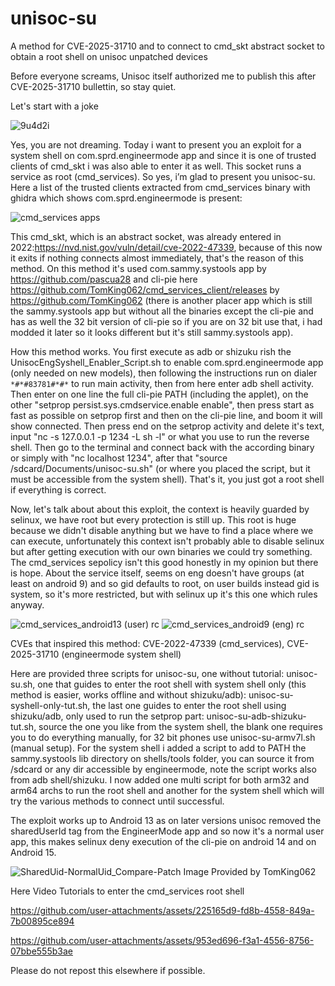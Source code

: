 # unisoc-su
A method for CVE-2025-31710 and to connect to cmd_skt abstract socket to obtain a root shell on unisoc unpatched devices

Before everyone screams, Unisoc itself authorized me to publish this after CVE-2025-31710 bullettin, so stay quiet.

Let's start with a joke

![9u4d2i](https://github.com/user-attachments/assets/2efc4cec-be56-4666-95b4-b0a4e354aa9a)


Yes, you are not dreaming. Today i want to present you an exploit for a system shell on com.sprd.engineermode app and since it is one of trusted clients of cmd_skt i was also able to enter it as well. This socket runs a service as root (cmd_services). So yes, i’m glad to present you unisoc-su. Here a list of the trusted clients extracted from cmd_services binary with ghidra which shows com.sprd.engineermode is present:


![cmd_services apps](https://github.com/user-attachments/assets/b42ece1e-3f7a-460f-b871-3859fa9a579c)

This cmd_skt, which is an abstract socket, was already entered in 2022:https://nvd.nist.gov/vuln/detail/cve-2022-47339, because of this now it exits if nothing connects almost immediately, that's the reason of this method. On this method it's used com.sammy.systools app by https://github.com/pascua28 and cli-pie here https://github.com/TomKing062/cmd_services_client/releases by https://github.com/TomKing062 (there is another placer app which is still the sammy.systools app but without all the binaries except the cli-pie and has as well the 32 bit version of cli-pie so if you are on 32 bit use that, i had modded it later so it looks different but it's still sammy.systools app).

How this method works. You first execute as adb or shizuku rish the UnisocEngSyshell_Enabler_Script.sh to enable com.sprd.engineermode app (only needed on new models), then following the instructions run on dialer `*#*#83781#*#*` to run main activity, then from here enter adb shell activity. Then enter on one line the full cli-pie PATH (including the applet), on the other "setprop persist.sys.cmdservice.enable enable", then press start as fast as possible on setprop first and then on the cli-pie line, and boom it will show connected. Then press end on the setprop activity and delete it's text, input "nc -s 127.0.0.1 -p 1234 -L sh -l" or what you use to run the reverse shell. Then go to the terminal and connect back with the according binary or simply with "nc localhost 1234", after that "source /sdcard/Documents/unisoc-su.sh" (or where you placed the script, but it must be accessible from the system shell). That's it, you just got a root shell if everything is correct.

Now, let's talk about about this exploit, the context is heavily guarded by selinux, we have root but every protection is still up. This root is huge because we didn't disable anything but we have to find a place where we can execute, unfortunately this context isn't probably able to disable selinux but after getting execution with our own binaries we could try something. The cmd_services sepolicy isn't this good honestly in my opinion but there is hope. About the service itself, seems on eng doesn't have groups (at least on android 9) and so gid defaults to root, on user builds instead gid is system, so it's more restricted, but with selinux up it's this one which rules anyway.

![cmd_services_android13 (user) rc](https://github.com/user-attachments/assets/4018e40e-4a27-47c8-b764-51072119971a)
![cmd_services_android9 (eng) rc](https://github.com/user-attachments/assets/0ce7097a-3e45-412a-81a9-5412e2b6ea49)

CVEs that inspired this method: CVE-2022-47339 (cmd_services), CVE-2025-31710 (engineermode system shell)

Here are provided three scripts for unisoc-su, one without tutorial: unisoc-su.sh, one that guides to enter the root shell with system shell only (this method is easier, works offline and without shizuku/adb): unisoc-su-syshell-only-tut.sh, the last one guides to enter the root shell using shizuku/adb, only used to run the setprop part: unisoc-su-adb-shizuku-tut.sh, source the one you like from the system shell, the blank one requires you to do everything manually, for 32 bit phones use unisoc-su-armv7l.sh (manual setup). For the system shell i added a script to add to PATH the sammy.systools lib directory on shells/tools folder, you can source it from /sdcard or any dir accessible by engineermode, note the script works also from adb shell/shizuku. I now added one multi script for both arm32 and arm64 archs to run the root shell and another for the system shell which will try the various methods to connect until successful.

The exploit works up to Android 13 as on later versions unisoc removed the sharedUserId tag from the EngineerMode app and so now it's a normal user app, this makes selinux deny execution of the cli-pie on android 14 and on Android 15.

![SharedUid-NormalUid_Compare-Patch](https://github.com/user-attachments/assets/fb757f06-e94a-4a78-8d64-434077a706cf)
Image Provided by TomKing062

Here Video Tutorials to enter the cmd_services root shell

https://github.com/user-attachments/assets/225165d9-fd8b-4558-849a-7b00895ce894

https://github.com/user-attachments/assets/953ed696-f3a1-4556-8756-07bbe555b3ae

Please do not repost this elsewhere if possible.

